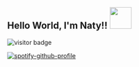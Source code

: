 <h2> Hello World, I'm Naty!! <img src="https://media.giphy.com/media/mGcNjsfWAjY5AEZNw6/giphy.gif" width="50"></h2>
 <img src="https://visitor-badge.laobi.icu/badge?page_id=761957224" alt="visitor badge"/>

[![spotify-github-profile](https://spotify-github-profile.vercel.app/api/view?uid=22jsu422avl3ukikl3ax5amni&cover_image=true&theme=novatorem&show_offline=false&background_color=121212&interchange=false&bar_color=53b14f&bar_color_cover=false)](https://github.com/kittinan/spotify-github-profile)

<!---
natyz1/natyz1 is a ✨ special ✨ repository because its `README.md` (this file) appears on your GitHub profile.
You can click the Preview link to take a look at your changes.
--->
